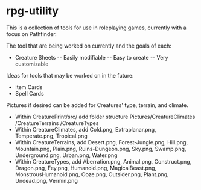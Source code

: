 # rpg-utility
This is a collection of tools for use in roleplaying games, currently with a focus on Pathfinder.

The tool that are being worked on currently and the goals of each:
- Creature Sheets
 -- Easily modifiable
 -- Easy to create
 -- Very customizable

Ideas for tools that may be worked on in the future:
- Item Cards
- Spell Cards

Pictures if desired can be added for Creatures' type, terrain, and climate.
- Within CreaturePrint/src/ add folder structure Pictures/CreatureClimates
							/CreatureTerrains
							/CreatureTypes
- Within CreatureClimates, add Cold.png, Extraplanar.png, Temperate.png, Tropical.png
- Within CreatureTerrains, add Desert.png, Forest-Jungle.png, Hill.png, Mountain.png, Plain.png, Ruins-Dungeon.png, Sky.png, Swamp.png, Underground.png, Urban.png, Water.png
- Within CreatureTypes, add Aberration.png, Animal.png, Construct.png, Dragon.png, Fey.png, Humanoid.png, MagicalBeast.png, MonstrousHumanoid.png, Ooze.png, Outsider.png, Plant.png, Undead.png, Vermin.png
